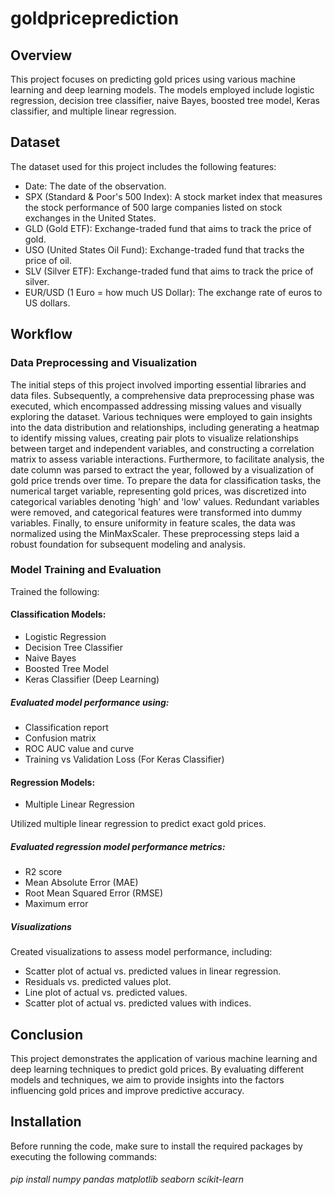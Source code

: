 # goldpriceprediction
## Overview
This project focuses on predicting gold prices using various machine learning and deep learning models. The models employed include logistic regression, decision tree classifier, naive Bayes, boosted tree model, Keras classifier, and multiple linear regression.

## Dataset
The dataset used for this project includes the following features:

- Date: The date of the observation.
- SPX (Standard & Poor's 500 Index): A stock market index that measures the stock performance of 500 large companies listed on stock exchanges in the United States.
- GLD (Gold ETF): Exchange-traded fund that aims to track the price of gold.
- USO (United States Oil Fund): Exchange-traded fund that tracks the price of oil.
- SLV (Silver ETF): Exchange-traded fund that aims to track the price of silver.
- EUR/USD (1 Euro = how much US Dollar): The exchange rate of euros to US dollars.
## Workflow
### Data Preprocessing and Visualization
The initial steps of this project involved importing essential libraries and data files. Subsequently, a comprehensive data preprocessing phase was executed, which encompassed addressing missing values and visually exploring the dataset. Various techniques were employed to gain insights into the data distribution and relationships, including generating a heatmap to identify missing values, creating pair plots to visualize relationships between target and independent variables, and constructing a correlation matrix to assess variable interactions. Furthermore, to facilitate analysis, the date column was parsed to extract the year, followed by a visualization of gold price trends over time. To prepare the data for classification tasks, the numerical target variable, representing gold prices, was discretized into categorical variables denoting 'high' and 'low' values. Redundant variables were removed, and categorical features were transformed into dummy variables. Finally, to ensure uniformity in feature scales, the data was normalized using the MinMaxScaler. These preprocessing steps laid a robust foundation for subsequent modeling and analysis.
### Model Training and Evaluation
Trained the following:
#### Classification Models:
- Logistic Regression
- Decision Tree Classifier
- Naive Bayes
- Boosted Tree Model
- Keras Classifier (Deep Learning)

##### Evaluated model performance using:
- Classification report
- Confusion matrix
- ROC AUC value and curve
- Training vs Validation Loss (For Keras Classifier)

#### Regression Models:
- Multiple Linear Regression

Utilized multiple linear regression to predict exact gold prices.
##### Evaluated regression model performance metrics:
- R2 score
- Mean Absolute Error (MAE)
- Root Mean Squared Error (RMSE)
- Maximum error
##### Visualizations
Created visualizations to assess model performance, including:
- Scatter plot of actual vs. predicted values in linear regression.
- Residuals vs. predicted values plot.
- Line plot of actual vs. predicted values.
- Scatter plot of actual vs. predicted values with indices.

## Conclusion
This project demonstrates the application of various machine learning and deep learning techniques to predict gold prices. By evaluating different models and techniques, we aim to provide insights into the factors influencing gold prices and improve predictive accuracy.

## Installation
Before running the code, make sure to install the required packages by executing the following commands:
###### pip install numpy pandas matplotlib seaborn scikit-learn

